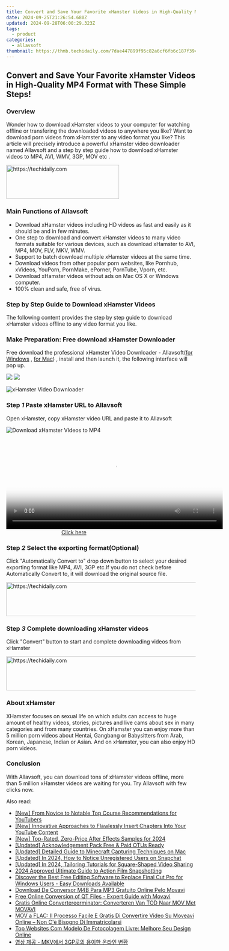```yaml
---
title: Convert and Save Your Favorite xHamster Videos in High-Quality MP4 Format with These Simple Steps!
date: 2024-09-25T21:26:54.680Z
updated: 2024-09-28T06:00:29.323Z
tags:
  - product
categories:
  - allavsoft
thumbnail: https://thmb.techidaily.com/7dae447899f95c82a6cf6fb6c187f3946b55a92e5def14d160bc07a7e668b288.jpg
---
```


## Convert and Save Your Favorite xHamster Videos in High-Quality MP4 Format with These Simple Steps!

### Overview

Wonder how to download xHamster videos to your computer for watching offline or transfering the downloaded videos to anywhere you like? Want to download porn videos from xHamster to any video format you like? This article will precisely introduce a powerful xHamster video downloader named Allavsoft and a step by step guide how to download xHamster videos to MP4, AVI, WMV, 3GP, MOV etc .

<!-- affiliate ads begin -->
<a href="https://laganoo.pxf.io/c/5597632/1484910/16446" target="_top" id="1484910">
  <img src="//a.impactradius-go.com/display-ad/16446-1484910" border="0" alt="https://techidaily.com" width="300" height="90"/>
</a>
<img height="0" width="0" src="https://laganoo.pxf.io/i/5597632/1484910/16446" style="position:absolute;visibility:hidden;" border="0" />
<!-- affiliate ads end -->

### Main Functions of Allavsoft

* Download xHamster videos including HD videos as fast and easily as it should be and in few minutes.
* One step to download and convert xHamster videos to many video formats suitable for various devices, such as download xHamster to AVI, MP4, MOV, FLV, MKV, WMV.
* Support to batch download multiple xHamster videos at the same time.
* Download videos from other popular porn websites, like Pornhub, xVideos, YouPorn, PornMake, ePorner, PornTube, Vporn, etc.
* Download xHamster videos without ads on Mac OS X or Windows computer.
* 100% clean and safe, free of virus.

### Step by Step Guide to Download xHamster Videos

The following content provides the step by step guide to download xHamster videos offline to any video format you like.

### Make Preparation: Free download xHamster Downloader

Free download the professional xHamster Video Downloader - Allavsoft([for Windows](https://tools.techidaily.com/allavsoft/products/) , [for Mac](https://tools.techidaily.com/allavsoft/products/)) , install and then launch it, the following interface will pop up.

[![](https://www.allavsoft.com/how-to/../images/how-to/free-download-win.jpg)](https://tools.techidaily.com/allavsoft/products/) [![](https://www.allavsoft.com/how-to/../images/how-to/free-download-mac.jpg)](https://tools.techidaily.com/allavsoft/products/)

![xHamster Video Downloader](https://www.allavsoft.com/how-to/../images/allavsoft/screen-shot-600.jpg)

### Step _1_ Paste xHamster URL to Allavsoft

Open xHamster, copy xHamster video URL and paste it to Allavsoft

![Download xHamster VIdeos to MP4](https://www.allavsoft.com/how-to/../images/how-to/xhamster-downloader/download-xhamster-to-mp4.jpg)

<!-- affiliate ads begin -->
<span id="1983575">
					<video width="576" height="240" style="cursor:pointer"
           poster="//a.impactradius-go.com/display-clicktoplayimage/1983575.png"
           onclick="if(!this.playClicked){this.play();this.setAttribute('controls',true);this.playClicked=true;}">
	   <source src="//a.impactradius-go.com/display-ad/22993-1983575">
	   <img src="//a.impactradius-go.com/display-clicktoplayimage/1983575.png" style="border: none; height: 100%; width: 100%; object-fit: contain">
	</video>
	<div style="width:360px;text-align:center"><a href="javascript:window.open(decodeURIComponent('https%3A%2F%2Fhomestyler.sjv.io%2Fc%2F5597632%2F1983575%2F22993'), '_blank');void(0);">Click here</a></div>
</span>
<img height="0" width="0" src="https://imp.pxf.io/i/5597632/1983575/22993" style="position:absolute;visibility:hidden;" border="0" />
<!-- affiliate ads end -->

### Step _2_ Select the exporting format(Optional)

Click "Automatically Convert to" drop down button to select your desired exporting format like MP4, AVI, 3GP etc.If you do not check before Automatically Convert to, it will download the original source file.

<!-- affiliate ads begin -->
<a href="https://unicoeye.pxf.io/c/5597632/2134247/18498" target="_top" id="2134247">
  <img src="//a.impactradius-go.com/display-ad/18498-2134247" border="0" alt="https://techidaily.com" width="728" height="90"/>
</a>
<img height="0" width="0" src="https://unicoeye.pxf.io/i/5597632/2134247/18498" style="position:absolute;visibility:hidden;" border="0" />
<!-- affiliate ads end -->

### Step _3_ Complete downloading xHamster videos

Click "Convert" button to start and complete downloading videos from xHamster

<!-- affiliate ads begin -->
<a href="https://ephamedtechinc.pxf.io/c/5597632/2137224/26400" target="_top" id="2137224">
  <img src="//a.impactradius-go.com/display-ad/26400-2137224" border="0" alt="https://techidaily.com" width="728" height="90"/>
</a>
<img height="0" width="0" src="https://ephamedtechinc.pxf.io/i/5597632/2137224/26400" style="position:absolute;visibility:hidden;" border="0" />
<!-- affiliate ads end -->

### About xHamster

XHamster focuses on sexual life on which adults can access to huge amount of healthy videos, stories, pictures and live cams about sex in many categories and from many countries. On xHamster you can enjoy more than 5 million porn videos about Hentai, Gangbang or Babysitters from Arab, Korean, Japanese, Indian or Asian. And on xHamster, you can also enjoy HD porn videos.

### Conclusion

With Allavsoft, you can download tons of xHamster videos offline, more than 5 million xHamster videos are waiting for you. Try Allavsoft with few clicks now.

<ins class="adsbygoogle"
     style="display:block"
     data-ad-format="autorelaxed"
     data-ad-client="ca-pub-7571918770474297"
     data-ad-slot="1223367746"></ins>

<ins class="adsbygoogle"
     style="display:block"
     data-ad-client="ca-pub-7571918770474297"
     data-ad-slot="8358498916"
     data-ad-format="auto"
     data-full-width-responsive="true"></ins>

<span class="atpl-alsoreadstyle">Also read:</span>
<div><ul>
<li><a href="https://youtube-sure.techidaily.com/rom-novice-to-notable-top-course-recommendations-for-youtubers/"><u>[New] From Novice to Notable Top Course Recommendations for YouTubers</u></a></li>
<li><a href="https://some-techniques.techidaily.com/new-innovative-approaches-to-flawlessly-insert-chapters-into-your-youtube-content/"><u>[New] Innovative Approaches to Flawlessly Insert Chapters Into Your YouTube Content</u></a></li>
<li><a href="https://fox-helps.techidaily.com/new-top-rated-zero-price-after-effects-samples-for-2024/"><u>[New] Top-Rated, Zero-Price After Effects Samples for 2024</u></a></li>
<li><a href="https://extra-hints.techidaily.com/updated-acknowledgement-pack-free-and-paid-otus-ready/"><u>[Updated] Acknowledgement Pack Free & Paid OTUs Ready</u></a></li>
<li><a href="https://screen-capture.techidaily.com/updated-detailed-guide-to-minecraft-capturing-techniques-on-mac/"><u>[Updated] Detailed Guide to Minecraft Capturing Techniques on Mac</u></a></li>
<li><a href="https://snapchat-videos.techidaily.com/updated-in-2024-how-to-notice-unregistered-users-on-snapchat/"><u>[Updated] In 2024, How to Notice Unregistered Users on Snapchat</u></a></li>
<li><a href="https://facebook-video-content.techidaily.com/updated-in-2024-tailoring-tutorials-for-square-shaped-video-sharing/"><u>[Updated] In 2024, Tailoring Tutorials for Square-Shaped Video Sharing</u></a></li>
<li><a href="https://video-capture.techidaily.com/2024-approved-ultimate-guide-to-action-film-snapshotting/"><u>2024 Approved Ultimate Guide to Action Film Snapshotting</u></a></li>
<li><a href="https://win-cheats.techidaily.com/discover-the-best-free-editing-software-to-replace-final-cut-pro-for-windows-users-easy-downloads-available/"><u>Discover the Best Free Editing Software to Replace Final Cut Pro for Windows Users - Easy Downloads Available</u></a></li>
<li><a href="https://win-cheats.techidaily.com/download-de-conversor-m4b-para-mp3-gratuito-online-pelo-movavi/"><u>Download De Conversor M4B Para MP3 Gratuito Online Pelo Movavi</u></a></li>
<li><a href="https://win-cheats.techidaily.com/free-online-conversion-of-qt-files-expert-guide-with-movavi/"><u>Free Online Conversion of QT Files - Expert Guide with Movavi</u></a></li>
<li><a href="https://win-cheats.techidaily.com/gratis-online-convertereerminator-converteren-van-tod-naar-mov-met-movavi/"><u>Gratis Online Convertereerminator: Converteren Van TOD Naar MOV Met MOVAVI</u></a></li>
<li><a href="https://win-cheats.techidaily.com/mov-a-flac-il-processo-facile-e-gratis-di-convertire-video-su-moveavi-online-non-ce-bisogno-di-immatricolarsi/"><u>MOV a FLAC: Il Processo Facile E Gratis Di Convertire Video Su Moveavi Online – Non C'è Bisogno Di Immatricolarsi</u></a></li>
<li><a href="https://win-cheats.techidaily.com/top-websites-com-modelo-de-fotocolagem-livre-melhore-seu-design-online/"><u>Top Websites Com Modelo De Fotocolagem Livre: Melhore Seu Design Online</u></a></li>
<li><a href="https://win-cheats.techidaily.com/mkv-3gp/"><u>영상 제공 - MKV에서 3GP로의 용이한 온라인 변환</u></a></li>
</ul></div>

